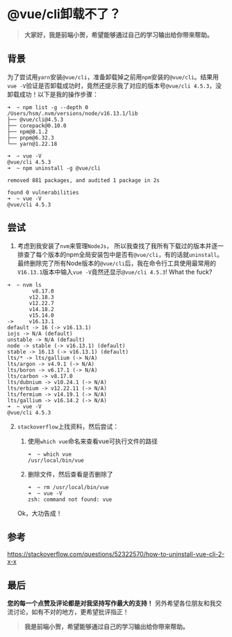 # @vue/cli卸载不了？
> **大家好，我是前端小贺，希望能够通过自己的学习输出给你带来帮助。**

## 背景

为了尝试用`yarn`安装`@vue/cli`，准备卸载掉之前用`npm`安装的`@vue/cli`。结果用`vue -V`验证是否卸载成功时，竟然还提示我了对应的版本号`@vue/cli 4.5.3`，没卸载成功！以下是我的操作步骤：

```shell
➜  ~ npm list -g --depth 0
/Users/hsm/.nvm/versions/node/v16.13.1/lib
├── @vue/cli@4.5.3
├── corepack@0.10.0
├── npm@8.1.2
├── pnpm@6.32.3
└── yarn@1.22.18

➜  ~ vue -V
@vue/cli 4.5.3
➜  ~ npm uninstall -g @vue/cli

removed 881 packages, and audited 1 package in 2s

found 0 vulnerabilities
➜  ~ vue -V
@vue/cli 4.5.3
```

## 尝试

1. 考虑到我安装了`nvm`来管理`NodeJs`， 所以我查找了我所有下载过的版本并逐一排查了每个版本的npm全局安装包中是否有`@vue/cli`，有的话就`uninstall`。最终删除完了所有Node版本的`@vue/cli`后，我在命令行工具使用最常用的`V16.13.1`版本中输入`vue -V`竟然还显示`@vue/cli 4.5.3`! What the fuck?

```shell
➜  ~ nvm ls
        v8.17.0
       v12.18.3
       v12.22.7
       v14.18.2
       v15.14.0
->     v16.13.1
default -> 16 (-> v16.13.1)
iojs -> N/A (default)
unstable -> N/A (default)
node -> stable (-> v16.13.1) (default)
stable -> 16.13 (-> v16.13.1) (default)
lts/* -> lts/gallium (-> N/A)
lts/argon -> v4.9.1 (-> N/A)
lts/boron -> v6.17.1 (-> N/A)
lts/carbon -> v8.17.0
lts/dubnium -> v10.24.1 (-> N/A)
lts/erbium -> v12.22.11 (-> N/A)
lts/fermium -> v14.19.1 (-> N/A)
lts/gallium -> v16.14.2 (-> N/A)
➜  ~ vue -V
@vue/cli 4.5.3
```



2. `stackoverflow`上找资料，然后尝试：

   1. 使用`which vue`命名来查看vue可执行文件的路径

      ```she
      ➜  ~ which vue
      /usr/local/bin/vue
      ```

   2. 删除文件，然后查看是否删除了

      ```shell
      ➜  ~ rm /usr/local/bin/vue
      ➜  ~ vue -V
      zsh: command not found: vue
      ```

   

   Ok，大功告成！



## 参考
https://stackoverflow.com/questions/52322570/how-to-uninstall-vue-cli-2-x-x

## 最后

**您的每一个点赞及评论都是对我坚持写作最大的支持！**
另外希望各位朋友和我交流讨论，如有不对的地方，更希望批评指正！

> **我是前端小贺，希望能够通过自己的学习输出给你带来帮助。**



